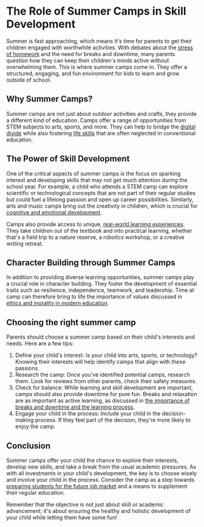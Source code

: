 # The Role of Summer Camps in Skill Development

Summer is fast approaching, which means it's time for parents to get their children engaged with worthwhile activities. With debates about the [stress of homework](/xedublog/modern-challenges/the-stress-of-homework-balancing-work-and-play.html) and the need for breaks and downtime, many parents question how they can keep their children's minds active without overwhelming them. This is where summer camps come in. They offer a structured, engaging, and fun environment for kids to learn and grow outside of school. 

## Why Summer Camps?

Summer camps are not just about outdoor activities and crafts, they provide a different kind of education. Camps offer a range of opportunities from STEM subjects to arts, sports, and more. They can help to bridge the [digital divide](/xedublog/modern-challenges/addressing-the-digital-divide-ensuring-equal-access.html) while also fostering [life skills](/xedublog/education-fundamentals/the-overlooked-importance-of-life-skills-in-curriculum.html) that are often neglected in conventional education.

## The Power of Skill Development

One of the critical aspects of summer camps is the focus on sparking interest and developing skills that may not get much attention during the school year. For example, a child who attends a STEM camp can explore scientific or technological concepts that are not part of their regular studies but could fuel a lifelong passion and open up career possibilities. Similarly, arts and music camps bring out the creativity in children, which is crucial for [cognitive and emotional development](/xedublog/holistic-development/the-role-of-drama-and-theater-in-personality-development.html).

Camps also provide access to unique, [real-world learning experiences](/xedublog/experiential-learning/the-importance-of-real-world-learning-experiences.html). They take children out of the textbook and into practical learning, whether that's a field trip to a nature reserve, a robotics workshop, or a creative writing retreat.

## Character Building through Summer Camps

In addition to providing diverse learning opportunities, summer camps play a crucial role in character building. They foster the development of essential traits such as resilience, independence, teamwork, and leadership. Time at camp can therefore bring to life the importance of values discussed in [ethics and morality in modern education](/xedublog/education-fundamentals/ethics-and-morality-in-modern-education.html).

## Choosing the right summer camp

Parents should choose a summer camp based on their child's interests and needs. Here are a few tips:

1. Define your child's interest: Is your child into arts, sports, or technology? Knowing their interests will help identify camps that align with these passions.
2. Research the camp: Once you've identified potential camps, research them. Look for reviews from other parents, check their safety measures.
3. Check for balance: While learning and skill development are important, camps should also provide downtime for pure fun. Breaks and relaxation are as important as active learning, as discussed in [the importance of breaks and downtime and the learning process](/xedublog/student-well-being/the-importance-of-breaks-and-downtime-in-the-learning-process.html).
4. Engage your child in the process: Include your child in the decision-making process. If they feel part of the decision, they're more likely to enjoy the camp.

## Conclusion 

Summer camps offer your child the chance to explore their interests, develop new skills, and take a break from the usual academic pressures. As with all investments in your child's development, the key is to choose wisely and involve your child in the process. Consider the camp as a step towards [preparing students for the future job market](/xedublog/modern-challenges/preparing-students-for-the-future-job-market.html) and a means to supplement their regular education. 

Remember that the objective is not just about skill or academic advancement; it's about ensuring the healthy and holistic development of your child while letting them have some fun!